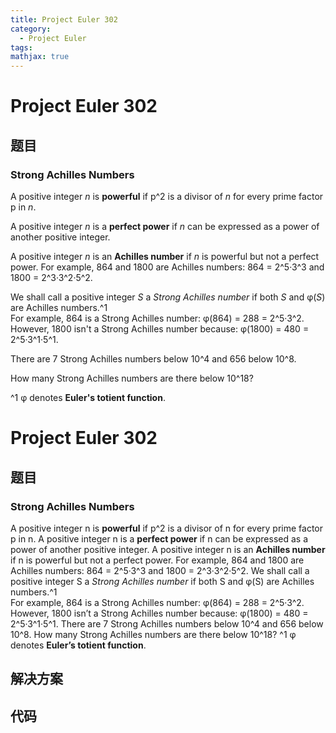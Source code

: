 ```yaml
---
title: Project Euler 302
category:
  - Project Euler
tags:
mathjax: true
---
```

<escape><!-- more --></escape>
    
# Project Euler 302
## 题目
### Strong Achilles Numbers



A positive integer <var>n</var> is <b>powerful</b> if p^2 is a divisor of <var>n</var> for every prime factor p in <var>n</var>.


A positive integer <var>n</var> is a <b>perfect power</b> if <var>n</var> can be expressed as a power of another positive integer.


A positive integer <var>n</var> is an <b>Achilles number</b> if <var>n</var> is powerful but not a perfect power. For example, 864 and 1800 are Achilles numbers: 864 = 2^5·3^3 and 1800 = 2^3·3^2·5^2.


We shall call a positive integer <var>S</var> a <i>Strong Achilles number</i> if both <var>S</var> and φ(<var>S</var>) are Achilles numbers.^1<br />
For example, 864 is a Strong Achilles number: φ(864) = 288 = 2^5·3^2. However, 1800 isn't a Strong Achilles number because: φ(1800) = 480 = 2^5·3^1·5^1.

There are 7 Strong Achilles numbers below 10^4 and 656 below 10^8.


How many Strong Achilles numbers are there below 10^18?


^1 φ denotes <b>Euler's totient function</b>.








# Project Euler 302
## 题目
### Strong Achilles Numbers

A positive integer n is **powerful** if p^2 is a divisor of n for every prime factor p in n.
A positive integer n is a **perfect power** if n can be expressed as a power of another positive integer.
A positive integer n is an **Achilles number** if n is powerful but not a perfect power. For example, 864 and 1800 are Achilles numbers: 864 = 2^5·3^3 and 1800 = 2^3·3^2·5^2.
We shall call a positive integer S a <i>Strong Achilles number</i> if both S and φ(S) are Achilles numbers.^1<br>For example, 864 is a Strong Achilles number: φ(864) = 288 = 2^5·3^2. However, 1800 isn’t a Strong Achilles number because: φ(1800) = 480 = 2^5·3^1·5^1.
There are 7 Strong Achilles numbers below 10^4 and 656 below 10^8.
How many Strong Achilles numbers are there below 10^18?
^1 φ denotes **Euler’s totient function**.


## 解决方案


## 代码


